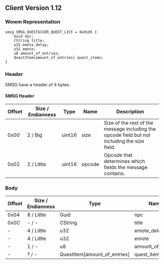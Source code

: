 ## Client Version 1.12

### Wowm Representation
```rust,ignore
smsg SMSG_QUESTGIVER_QUEST_LIST = 0x0185 {
    Guid npc;    
    CString title;    
    u32 emote_delay;    
    u32 emote;    
    u8 amount_of_entries;    
    QuestItem[amount_of_entries] quest_items;    
}

```
### Header
SMSG have a header of 4 bytes.

#### SMSG Header
| Offset | Size / Endianness | Type   | Name   | Description |
| ------ | ----------------- | ------ | ------ | ----------- |
| 0x00   | 2 / Big           | uint16 | size   | Size of the rest of the message including the opcode field but not including the size field.|
| 0x02   | 2 / Little        | uint16 | opcode | Opcode that determines which fields the message contains.|
### Body
| Offset | Size / Endianness | Type | Name | Description |
| ------ | ----------------- | ---- | ---- | ----------- |
| 0x04 | 8 / Little | Guid | npc |  |
| 0x0C | - / - | CString | title |  |
| - | 4 / Little | u32 | emote_delay |  |
| - | 4 / Little | u32 | emote |  |
| - | 1 / - | u8 | amount_of_entries |  |
| - | ? / - | QuestItem[amount_of_entries] | quest_items |  |
